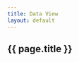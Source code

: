 ```yaml
---
title: Data View
layout: default
---
```



<h2 class="w3-container w3-left-align w3-theme w3-round">{{ page.title }}</h2>

<div id="data-view"></div>

<script>
var urlSearchParams = new URLSearchParams(window.location.search);
var params = Object.fromEntries(urlSearchParams.entries());

fetch(params.url).then(r=>{
    if (!r.ok) {
      throw new Error(`HTTP error: ${r.status}`);
    }
    return r.json();
    })
    .then(display)
    .catch(display);


function display(obj){
    var txt = JSON.stringify(obj, null, 4);
    var el = document.createElement("pre");
    el.style.cssText+="white-space: pre-wrap";
    el.classList +=  "w3-container";
    el.classList += "w3-round";
    el.append(txt);
    var div = document.getElementById("data-view");
    div.append(el);
}
</script>